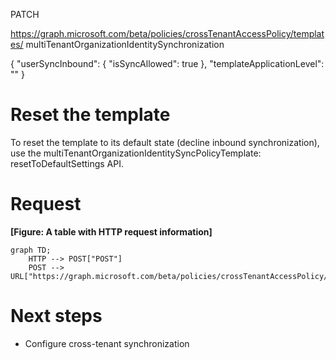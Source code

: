 PATCH

https://graph.microsoft.com/beta/policies/crossTenantAccessPolicy/templates/ multiTenantOrganizationIdentitySynchronization

{ "userSyncInbound": { "isSyncAllowed": true }, "templateApplicationLevel": "" }

# Reset the template

To reset the template to its default state (decline inbound synchronization), use the multiTenantOrganizationIdentitySyncPolicyTemplate: resetToDefaultSettings API.

# Request

**[Figure: A table with HTTP request information]**

```mermaid
graph TD;
    HTTP --> POST["POST"]
    POST --> URL["https://graph.microsoft.com/beta/policies/crossTenantAccessPolicy/templates/multiTenantOrganizationIdentitySynchronization/resetToDefaultSettings"]
```

# Next steps

- Configure cross-tenant synchronization
